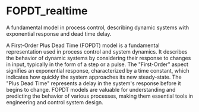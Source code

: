# FOPDT_realtime
 A fundamental model in process control, describing dynamic systems with exponential response and dead time delay.


A First-Order Plus Dead Time (FOPDT) model is a fundamental representation used in process control and system dynamics. It describes the behavior of dynamic systems by considering their response to changes in input, typically in the form of a step or a pulse. The "First-Order" aspect signifies an exponential response, characterized by a time constant, which indicates how quickly the system approaches its new steady-state. The "Plus Dead Time" represents a delay in the system's response before it begins to change. FOPDT models are valuable for understanding and predicting the behavior of various processes, making them essential tools in engineering and control system design.
